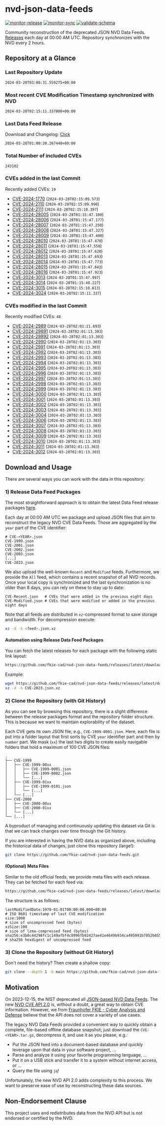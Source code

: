 # nvd-json-data-feeds

[![monitor-release](https://github.com/fkie-cad/nvd-json-data-feeds/actions/workflows/monitor_release.yml/badge.svg)](https://github.com/fkie-cad/nvd-json-data-feeds/actions/workflows/monitor_release.yml)
[![monitor-sync](https://github.com/fkie-cad/nvd-json-data-feeds/actions/workflows/monitor_sync.yml/badge.svg)](https://github.com/fkie-cad/nvd-json-data-feeds/actions/workflows/monitor_sync.yml)
[![validate-schema](https://github.com/fkie-cad/nvd-json-data-feeds/actions/workflows/validate_schema.yml/badge.svg)](https://github.com/fkie-cad/nvd-json-data-feeds/actions/workflows/validate_schema.yml)

Community reconstruction of the deprecated JSON NVD Data Feeds.
[Releases](https://github.com/fkie-cad/nvd-json-data-feeds/releases/latest) each day at 00:00 AM UTC.
Repository synchronizes with the NVD every 2 hours.

## Repository at a Glance

### Last Repository Update

```plain
2024-03-28T03:00:31.559275+00:00
```

### Most recent CVE Modification Timestamp synchronized with NVD

```plain
2024-03-28T02:15:11.337000+00:00
```

### Last Data Feed Release

Download and Changelog: [Click](https://github.com/fkie-cad/nvd-json-data-feeds/releases/latest)

```plain
2024-03-28T01:00:20.267440+00:00
```

### Total Number of included CVEs

```plain
243102
```

### CVEs added in the last Commit

Recently added CVEs: `19`

- [CVE-2024-1770](CVE-2024/CVE-2024-17xx/CVE-2024-1770.json) (`2024-03-28T02:15:09.573`)
- [CVE-2024-2110](CVE-2024/CVE-2024-21xx/CVE-2024-2110.json) (`2024-03-28T02:15:09.990`)
- [CVE-2024-2111](CVE-2024/CVE-2024-21xx/CVE-2024-2111.json) (`2024-03-28T02:15:10.397`)
- [CVE-2024-28005](CVE-2024/CVE-2024-280xx/CVE-2024-28005.json) (`2024-03-28T01:15:47.100`)
- [CVE-2024-28006](CVE-2024/CVE-2024-280xx/CVE-2024-28006.json) (`2024-03-28T01:15:47.177`)
- [CVE-2024-28007](CVE-2024/CVE-2024-280xx/CVE-2024-28007.json) (`2024-03-28T01:15:47.250`)
- [CVE-2024-28008](CVE-2024/CVE-2024-280xx/CVE-2024-28008.json) (`2024-03-28T01:15:47.327`)
- [CVE-2024-28009](CVE-2024/CVE-2024-280xx/CVE-2024-28009.json) (`2024-03-28T01:15:47.400`)
- [CVE-2024-28010](CVE-2024/CVE-2024-280xx/CVE-2024-28010.json) (`2024-03-28T01:15:47.470`)
- [CVE-2024-28011](CVE-2024/CVE-2024-280xx/CVE-2024-28011.json) (`2024-03-28T01:15:47.550`)
- [CVE-2024-28012](CVE-2024/CVE-2024-280xx/CVE-2024-28012.json) (`2024-03-28T01:15:47.620`)
- [CVE-2024-28013](CVE-2024/CVE-2024-280xx/CVE-2024-28013.json) (`2024-03-28T01:15:47.693`)
- [CVE-2024-28014](CVE-2024/CVE-2024-280xx/CVE-2024-28014.json) (`2024-03-28T01:15:47.773`)
- [CVE-2024-28015](CVE-2024/CVE-2024-280xx/CVE-2024-28015.json) (`2024-03-28T01:15:47.843`)
- [CVE-2024-28016](CVE-2024/CVE-2024-280xx/CVE-2024-28016.json) (`2024-03-28T01:15:47.923`)
- [CVE-2024-3013](CVE-2024/CVE-2024-30xx/CVE-2024-3013.json) (`2024-03-28T01:15:47.997`)
- [CVE-2024-3014](CVE-2024/CVE-2024-30xx/CVE-2024-3014.json) (`2024-03-28T01:15:48.227`)
- [CVE-2024-3015](CVE-2024/CVE-2024-30xx/CVE-2024-3015.json) (`2024-03-28T02:15:10.813`)
- [CVE-2024-3024](CVE-2024/CVE-2024-30xx/CVE-2024-3024.json) (`2024-03-28T02:15:11.337`)


### CVEs modified in the last Commit

Recently modified CVEs: `48`

- [CVE-2024-2989](CVE-2024/CVE-2024-29xx/CVE-2024-2989.json) (`2024-03-28T02:01:21.693`)
- [CVE-2024-29891](CVE-2024/CVE-2024-298xx/CVE-2024-29891.json) (`2024-03-28T02:01:13.303`)
- [CVE-2024-29892](CVE-2024/CVE-2024-298xx/CVE-2024-29892.json) (`2024-03-28T02:01:13.303`)
- [CVE-2024-2990](CVE-2024/CVE-2024-29xx/CVE-2024-2990.json) (`2024-03-28T02:01:13.303`)
- [CVE-2024-2991](CVE-2024/CVE-2024-29xx/CVE-2024-2991.json) (`2024-03-28T02:01:13.303`)
- [CVE-2024-2992](CVE-2024/CVE-2024-29xx/CVE-2024-2992.json) (`2024-03-28T02:01:13.303`)
- [CVE-2024-2993](CVE-2024/CVE-2024-29xx/CVE-2024-2993.json) (`2024-03-28T02:01:13.303`)
- [CVE-2024-2994](CVE-2024/CVE-2024-29xx/CVE-2024-2994.json) (`2024-03-28T02:01:13.303`)
- [CVE-2024-2995](CVE-2024/CVE-2024-29xx/CVE-2024-2995.json) (`2024-03-28T02:01:13.303`)
- [CVE-2024-2996](CVE-2024/CVE-2024-29xx/CVE-2024-2996.json) (`2024-03-28T02:01:13.303`)
- [CVE-2024-2997](CVE-2024/CVE-2024-29xx/CVE-2024-2997.json) (`2024-03-28T02:01:13.303`)
- [CVE-2024-2998](CVE-2024/CVE-2024-29xx/CVE-2024-2998.json) (`2024-03-28T02:01:13.303`)
- [CVE-2024-2999](CVE-2024/CVE-2024-29xx/CVE-2024-2999.json) (`2024-03-28T02:01:13.303`)
- [CVE-2024-3000](CVE-2024/CVE-2024-30xx/CVE-2024-3000.json) (`2024-03-28T02:01:13.303`)
- [CVE-2024-3001](CVE-2024/CVE-2024-30xx/CVE-2024-3001.json) (`2024-03-28T02:01:13.303`)
- [CVE-2024-3002](CVE-2024/CVE-2024-30xx/CVE-2024-3002.json) (`2024-03-28T02:01:13.303`)
- [CVE-2024-3003](CVE-2024/CVE-2024-30xx/CVE-2024-3003.json) (`2024-03-28T02:01:13.303`)
- [CVE-2024-3004](CVE-2024/CVE-2024-30xx/CVE-2024-3004.json) (`2024-03-28T02:01:13.303`)
- [CVE-2024-3006](CVE-2024/CVE-2024-30xx/CVE-2024-3006.json) (`2024-03-28T02:01:13.303`)
- [CVE-2024-3007](CVE-2024/CVE-2024-30xx/CVE-2024-3007.json) (`2024-03-28T02:01:13.303`)
- [CVE-2024-3008](CVE-2024/CVE-2024-30xx/CVE-2024-3008.json) (`2024-03-28T02:01:13.303`)
- [CVE-2024-3009](CVE-2024/CVE-2024-30xx/CVE-2024-3009.json) (`2024-03-28T02:01:13.303`)
- [CVE-2024-3010](CVE-2024/CVE-2024-30xx/CVE-2024-3010.json) (`2024-03-28T02:01:13.303`)
- [CVE-2024-3011](CVE-2024/CVE-2024-30xx/CVE-2024-3011.json) (`2024-03-28T02:01:13.303`)
- [CVE-2024-3012](CVE-2024/CVE-2024-30xx/CVE-2024-3012.json) (`2024-03-28T02:01:13.303`)


## Download and Usage

There are several ways you can work with the data in this repository:

### 1) Release Data Feed Packages

The most straightforward approach is to obtain the latest Data Feed release packages [here](https://github.com/fkie-cad/nvd-json-data-feeds/releases/latest).

Each day at 00:00 AM UTC we package and upload JSON files that aim to reconstruct the legacy NVD CVE Data Feeds.
Those are aggregated by the `year` part of the CVE identifier:

```
# CVE-<YEAR>.json
CVE-1999.json
CVE-2001.json
CVE-2002.json
CVE-2003.json
[...]
CVE-2023.json
```

We also upload the well-known `Recent` and `Modified` feeds.
Furthermore, we provide the `All` feed, which contains a recent snapshot of all NVD records.
Once your local copy is synchronized and the last synchronization is no older than 8 days, you can rely on these to stay up to date:

```plain
CVE-Recent.json   # CVEs that were added in the previous eight days
CVE-Modified.json # CVEs that were modified or added in the previous eight days
```

Note that all feeds are distributed in `xz`-compressed format to save storage and bandwidth.
For decompression execute:

```sh
xz -d -k <feed>.json.xz
```

#### Automation using Release Data Feed Packages

You can fetch the latest releases for each package with the following static link layout:

```sh
https://github.com/fkie-cad/nvd-json-data-feeds/releases/latest/download/CVE-<YEAR>.json.xz
```

Example:

```sh
wget https://github.com/fkie-cad/nvd-json-data-feeds/releases/latest/download/CVE-2023.json.xz
xz -d -k CVE-2023.json.xz
```

### 2) Clone the Repository (with Git History)

As you can see by browsing this repository, there is a slight difference between the release packages format and the repository folder structure.
This is because we want to maintain explorability of the dataset.

Each CVE gets its own JSON file, e.g., `CVE-1999-0001.json`.
Here, each file is put into a folder layout that first sorts by CVE `year` identifier part and then by `number` part.
We mask (`xx`) the last two digits to create easily navigable folders that hold a maximum of 100 CVE JSON files:

```plain
.
├── CVE-1999
│   ├── CVE-1999-00xx
│   │   ├── CVE-1999-0001.json
│   │   ├── CVE-1999-0002.json
│   │   └── [...]
│   ├── CVE-1999-01xx
│   │   ├── CVE-1999-0101.json
│   │   └── [...]
│   └── [...]
├── CVE-2000
│   ├── CVE-2000-00xx
│   ├── CVE-2000-01xx
│   └── [...]
└── [...]
```

A byproduct of managing and continuously updating this dataset via Git is that we can track changes over time through the Git history.

If you are interested in having the NVD data as organized above, including the historical data of changes, just clone this repository (large!):

```sh
git clone https://github.com/fkie-cad/nvd-json-data-feeds.git
```

#### (Optional) Meta Files

Similar to the old official feeds, we provide meta files with each release. They can be fetched for each feed via:

```sh
https://github.com/fkie-cad/nvd-json-data-feeds/releases/latest/download/CVE-<YEAR>.meta
```

The structure is as follows:

```plain
lastModifiedDate:1970-01-01T00:00:00.000+00:00                          # ISO 8601 timestamp of last CVE modification
size:1000                                                               # size of uncompressed feed (bytes)
xzSize:100                                                              # size of lzma-compressed feed (bytes)
sha256:e3b0c44298fc1c149afbf4c8996fb92427ae41e4649b934ca495991b7852b855 # sha256 hexdigest of uncompressed feed
```

### 3) Clone the Repository (without Git History)

Don't need the history? Then create a shallow copy:

```sh
git clone --depth 1 -b main https://github.com/fkie-cad/nvd-json-data-feeds.git
```

## Motivation

On 2023-12-15, the NIST deprecated all [JSON-based NVD Data Feeds](https://nvd.nist.gov/vuln/data-feeds#divRetirementBanner-1).
The new [NVD CVE API 2.0](https://nvd.nist.gov/developers/vulnerabilities) is, without a doubt, a great way to obtain CVE information.
However, we from [Fraunhofer FKIE - Cyber Analysis and Defense](https://www.fkie.fraunhofer.de/en/departments/cad.html) believe that the API does not cover a variety of use cases.

The legacy NVD Data Feeds provided a convenient way to quickly obtain a complete, file-based offline database snapshot; just download the `CVE-<YEAR>.tar.gz`, decompress it, and use it as you please, e.g.:

- Put the JSON feed into a document-based database and quickly leverage upon that data in your software project, ...
- Parse and analyze it using your favorite programming language, ...
- Put it on a USB stick and transfer it to a system without internet access, or ...
- Query the file using `jq`!

Unfortunately, the new NVD API 2.0 adds complexity to this process.
We want to preserve ease of use by reconstructing these data sources.

## Non-Endorsement Clause

This project uses and redistributes data from the NVD API but is not endorsed or certified by the NVD.
